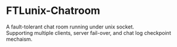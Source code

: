 # FTLunix-Chatroom
A fault-tolerant chat room running under unix socket.\
Supporting multiple clients, server fail-over, and chat log checkpoint mechaism.

